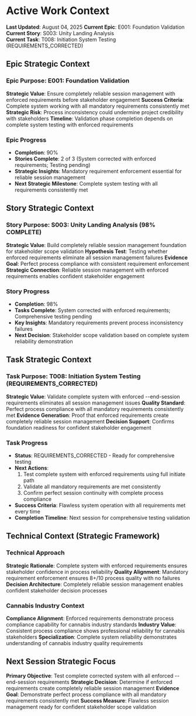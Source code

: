 # Active Work Context
**Last Updated**: August 04, 2025
**Current Epic**: E001: Foundation Validation
**Current Story**: S003: Unity Landing Analysis  
**Current Task**: T008: Initiation System Testing (REQUIREMENTS_CORRECTED)

## Epic Strategic Context
### Epic Purpose: E001: Foundation Validation
**Strategic Value**: Ensure completely reliable session management with enforced requirements before stakeholder engagement
**Success Criteria**: Complete system working with all mandatory requirements consistently met
**Strategic Risk**: Process inconsistency could undermine project credibility with stakeholders
**Timeline**: Validation phase completion depends on complete system testing with enforced requirements

### Epic Progress
- **Completion**: 90%
- **Stories Complete**: 2 of 3 (System corrected with enforced requirements; Testing pending)
- **Strategic Insights**: Mandatory requirement enforcement essential for reliable session management
- **Next Strategic Milestone**: Complete system testing with all requirements consistently met

## Story Strategic Context  
### Story Purpose: S003: Unity Landing Analysis (98% COMPLETE)
**Strategic Value**: Build completely reliable session management foundation for stakeholder scope validation
**Hypothesis Test**: Testing whether enforced requirements eliminate all session management failures
**Evidence Goal**: Perfect process compliance with consistent requirement enforcement
**Strategic Connection**: Reliable session management with enforced requirements enables confident stakeholder engagement

### Story Progress
- **Completion**: 98% 
- **Tasks Complete**: System corrected with enforced requirements; Comprehensive testing pending
- **Key Insights**: Mandatory requirements prevent process inconsistency failures
- **Next Decision**: Stakeholder scope validation based on complete system reliability demonstration

## Task Strategic Context
### Task Purpose: T008: Initiation System Testing (REQUIREMENTS_CORRECTED)
**Strategic Value**: Validate complete system with enforced --end-session requirements eliminates all session management issues
**Quality Standard**: Perfect process compliance with all mandatory requirements consistently met
**Evidence Generation**: Proof that enforced requirements create completely reliable session management
**Decision Support**: Confirms foundation readiness for confident stakeholder engagement

### Task Progress
- **Status**: REQUIREMENTS_CORRECTED - Ready for comprehensive testing
- **Next Actions**: 
  1. Test complete system with enforced requirements using full initiate path
  2. Validate all mandatory requirements are met consistently
  3. Confirm perfect session continuity with complete process compliance
- **Success Criteria**: Flawless system operation with all requirements met every time
- **Completion Timeline**: Next session for comprehensive testing validation

## Technical Context (Strategic Framework)
### Technical Approach
**Strategic Rationale**: Complete system with enforced requirements ensures stakeholder confidence in process reliability
**Quality Alignment**: Mandatory requirement enforcement ensures 8+/10 process quality with no failures
**Decision Architecture**: Completely reliable session management enables confident stakeholder decision processes

### Cannabis Industry Context
**Compliance Alignment**: Enforced requirements demonstrate process compliance capability for cannabis industry standards
**Industry Value**: Consistent process compliance shows professional reliability for cannabis stakeholders
**Specialization**: Complete system reliability demonstrates understanding of cannabis industry quality requirements

## Next Session Strategic Focus
**Primary Objective**: Test complete corrected system with all enforced --end-session requirements
**Strategic Decision**: Determine if enforced requirements create completely reliable session management
**Evidence Goal**: Demonstrate perfect process compliance with all mandatory requirements consistently met
**Success Measure**: Flawless session management ready for confident stakeholder scope validation
